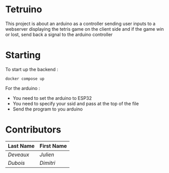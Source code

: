 # Tetruino
This project is about an arduino as a controller sending user inputs to a webserver displaying the tetris game on the client side and if the game win or lost, send back a signal to the arduino controller

# Starting
To start up the backend : 
```
docker compose up
```
For the arduino :
- You need to set the arduino to ESP32
- You need to specify your ssid and pass at the top of the file
- Send the program to you arduino



# Contributors
|Last Name|First Name|
|--|--|
| *Deveaux* | *Julien*|
| *Dubois* | *Dimitri* |
